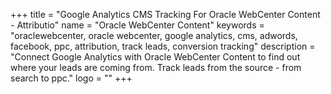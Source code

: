 +++
title = "Google Analytics CMS Tracking For Oracle WebCenter Content - Attributio"
name = "Oracle WebCenter Content"
keywords = "oraclewebcenter, oracle webcenter, google analytics, cms, adwords, facebook, ppc, attribution, track leads, conversion tracking"
description = "Connect Google Analytics with Oracle WebCenter Content to find out where your leads are coming from. Track leads from the source - from search to ppc."
logo = ""
+++
